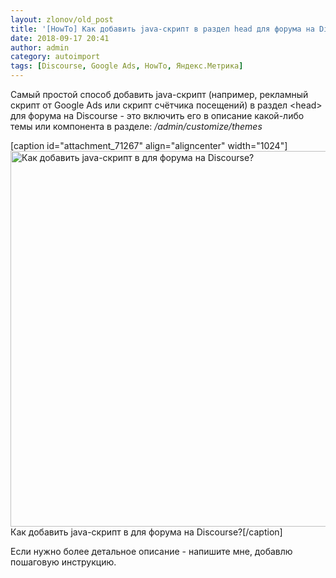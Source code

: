 ```yaml
---
layout: zlonov/old_post
title: '[HowTo] Как добавить java-скрипт в раздел head для форума на Discourse?'
date: 2018-09-17 20:41
author: admin
category: autoimport
tags: [Discourse, Google Ads, HowTo, Яндекс.Метрика]
---
```

Самый простой способ добавить java-скрипт (например, рекламный скрипт от Google Ads или скрипт счётчика посещений) в раздел &lt;head&gt; для форума на Discourse - это включить его в описание какой-либо темы или компонента в разделе: <em>/admin/customize/themes</em>

[caption id="attachment_71267" align="aligncenter" width="1024"]<a href="/assets/uploads/Как-добавить-java-скрипт-в-head-для-форума-на-Discourse.png"><img class="size-large wp-image-71267" src="/assets/uploads/Как-добавить-java-скрипт-в-head-для-форума-на-Discourse-1024x601.png" alt="Как добавить java-скрипт в для форума на Discourse?" width="1024" height="601" /></a> Как добавить java-скрипт в для форума на Discourse?[/caption]

Если нужно более детальное описание - напишите мне, добавлю пошаговую инструкцию.
